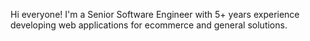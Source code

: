 Hi everyone!
I'm a Senior Software Engineer with 5+ years experience developing web applications for ecommerce and general solutions.
